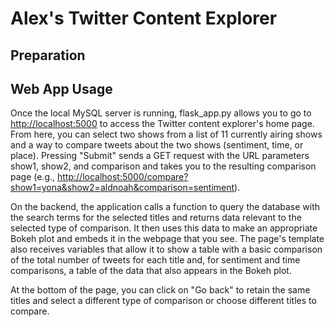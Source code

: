 Alex's Twitter Content Explorer
===============================

Preparation
-----------

Web App Usage
-------------

Once the local MySQL server is running, flask_app.py allows you to go to
[http://localhost:5000](http://localhost:5000) to access the Twitter content explorer's home
page. From here, you can select two shows from a list of 11 currently
airing shows and a way to compare tweets about the two shows (sentiment, time,
or place). Pressing "Submit" sends a GET request with the URL parameters show1,
show2, and comparison and takes you to the resulting comparison page
(e.g., [http://localhost:5000/compare?show1=yona&show2=aldnoah&comparison=sentiment](http://localhost:5000/compare?show1=yona&show2=aldnoah&comparison=sentiment)).

On the backend, the application calls a function to query the database with the
search terms for the selected titles and returns data relevant to the selected
type of comparison. It then uses this data to make an appropriate Bokeh plot
and embeds it in the webpage that you see. The page's template also
receives variables that allow it to show a table with a basic comparison of the
total number of tweets for each title and, for sentiment and time comparisons,
a table of the data that also appears in the Bokeh plot.

At the bottom of the page, you can click on "Go back" to retain the
same titles and select a different type of comparison or choose different
titles to compare.
